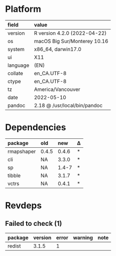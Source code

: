 # Platform

|field    |value                        |
|:--------|:----------------------------|
|version  |R version 4.2.0 (2022-04-22) |
|os       |macOS Big Sur/Monterey 10.16 |
|system   |x86_64, darwin17.0           |
|ui       |X11                          |
|language |(EN)                         |
|collate  |en_CA.UTF-8                  |
|ctype    |en_CA.UTF-8                  |
|tz       |America/Vancouver            |
|date     |2022-05-10                   |
|pandoc   |2.18 @ /usr/local/bin/pandoc |

# Dependencies

|package    |old   |new   |Δ  |
|:----------|:-----|:-----|:--|
|rmapshaper |0.4.5 |0.4.6 |*  |
|cli        |NA    |3.3.0 |*  |
|sp         |NA    |1.4-7 |*  |
|tibble     |NA    |3.1.7 |*  |
|vctrs      |NA    |0.4.1 |*  |

# Revdeps

## Failed to check (1)

|package |version |error |warning |note |
|:-------|:-------|:-----|:-------|:----|
|redist  |3.1.5   |1     |        |     |

